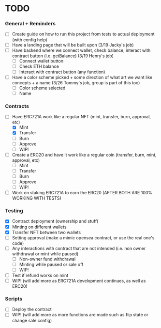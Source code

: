 # TODO

### General + Reminders
- [ ] Create guide on how to run this project from tests to actual deployment (with config help)
- [ ] Have a landing page that will be built upon (3/19 Jacky's job)
- [ ] Have backend where we connect wallet, check balance, interact with contract button (i.e. getBalance) (3/19 Henry's job)
    - [ ] Connect wallet button
    - [ ] Check ETH balance
    - [ ] Interact with contract button (any function)
- [ ] Have a color scheme picked + some direction of what art we want like concepts + a name (3/26 Tommy's job, group is part of this too)
    - [ ] Color scheme selected
    - [ ] Name

### Contracts
- [ ] Have ERC721A work like a regular NFT (mint, transfer, burn, approval, etc)
    - [x] Mint
    - [x] Transfer
    - [ ] Burn
    - [ ] Approve
    - [ ] WIP!
- [ ] Create a ERC20 and have it work like a regular coin (transfer, burn, mint, approval, etc)
    - [ ] Mint
    - [ ] Transfer
    - [ ] Burn
    - [ ] Approve
    - [ ] WIP!
- [ ] Work on staking ERC721A to earn the ERC20 (AFTER BOTH ARE 100% WORKING WITH TESTS)

### Testing
- [x] Contract deployment (ownership and stuff)
- [x] Minting on different wallets
- [x] Transfer NFT between two wallets
- [ ] Setting approval (make a mimic opensea contract, or use the real one's code)
- [ ] Any interactions with contract that are not intended (i.e. non owner withdrawal or mint while paused)
    - [ ] Non-owner fund withdrawal
    - [ ] Minting while paused or sale off
    - [ ] WIP!
- [ ] Test if refund works on mint
- [ ] WIP! (will add more as ERC721A development continues, as well as ERC20)

### Scripts
- [ ] Deploy the contract
- [ ] WIP! (will add more as more functions are made such as flip state or change sale config)